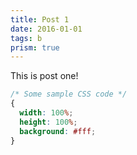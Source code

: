 ```yaml
---
title: Post 1
date: 2016-01-01
tags: b
prism: true
---
```


This is post one!

```css
/* Some sample CSS code */
{
  width: 100%;
  height: 100%;
  background: #fff;
}
```
